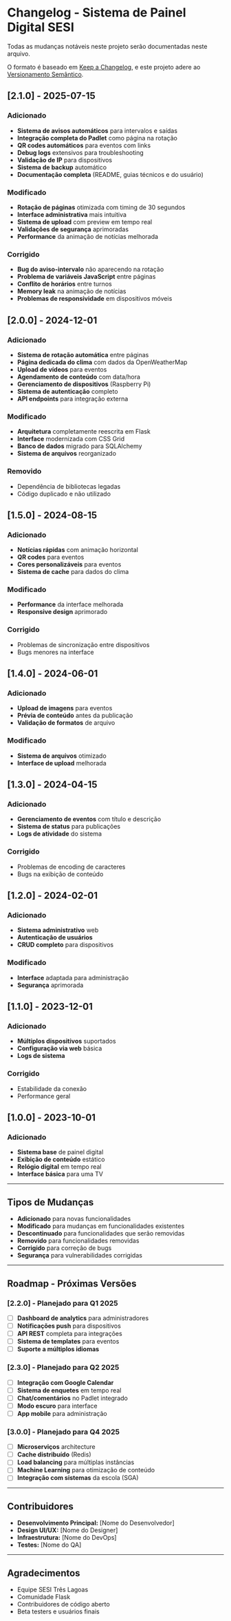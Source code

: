 # Changelog - Sistema de Painel Digital SESI

Todas as mudanças notáveis neste projeto serão documentadas neste arquivo.

O formato é baseado em [Keep a Changelog](https://keepachangelog.com/pt-BR/1.0.0/),
e este projeto adere ao [Versionamento Semântico](https://semver.org/lang/pt-BR/).

## [2.1.0] - 2025-07-15

### Adicionado
- **Sistema de avisos automáticos** para intervalos e saídas
- **Integração completa do Padlet** como página na rotação
- **QR codes automáticos** para eventos com links
- **Debug logs** extensivos para troubleshooting
- **Validação de IP** para dispositivos
- **Sistema de backup** automático
- **Documentação completa** (README, guias técnicos e do usuário)

### Modificado
- **Rotação de páginas** otimizada com timing de 30 segundos
- **Interface administrativa** mais intuitiva
- **Sistema de upload** com preview em tempo real
- **Validações de segurança** aprimoradas
- **Performance** da animação de notícias melhorada

### Corrigido
- **Bug do aviso-intervalo** não aparecendo na rotação
- **Problema de variáveis JavaScript** entre páginas
- **Conflito de horários** entre turnos
- **Memory leak** na animação de notícias
- **Problemas de responsividade** em dispositivos móveis

## [2.0.0] - 2024-12-01

### Adicionado
- **Sistema de rotação automática** entre páginas
- **Página dedicada do clima** com dados da OpenWeatherMap
- **Upload de vídeos** para eventos
- **Agendamento de conteúdo** com data/hora
- **Gerenciamento de dispositivos** (Raspberry Pi)
- **Sistema de autenticação** completo
- **API endpoints** para integração externa

### Modificado
- **Arquitetura** completamente reescrita em Flask
- **Interface** modernizada com CSS Grid
- **Banco de dados** migrado para SQLAlchemy
- **Sistema de arquivos** reorganizado

### Removido
- Dependência de bibliotecas legadas
- Código duplicado e não utilizado

## [1.5.0] - 2024-08-15

### Adicionado
- **Notícias rápidas** com animação horizontal
- **QR codes** para eventos
- **Cores personalizáveis** para eventos
- **Sistema de cache** para dados do clima

### Modificado
- **Performance** da interface melhorada
- **Responsive design** aprimorado

### Corrigido
- Problemas de sincronização entre dispositivos
- Bugs menores na interface

## [1.4.0] - 2024-06-01

### Adicionado
- **Upload de imagens** para eventos
- **Prévia de conteúdo** antes da publicação
- **Validação de formatos** de arquivo

### Modificado
- **Sistema de arquivos** otimizado
- **Interface de upload** melhorada

## [1.3.0] - 2024-04-15

### Adicionado
- **Gerenciamento de eventos** com título e descrição
- **Sistema de status** para publicações
- **Logs de atividade** do sistema

### Corrigido
- Problemas de encoding de caracteres
- Bugs na exibição de conteúdo

## [1.2.0] - 2024-02-01

### Adicionado
- **Sistema administrativo** web
- **Autenticação de usuários**
- **CRUD completo** para dispositivos

### Modificado
- **Interface** adaptada para administração
- **Segurança** aprimorada

## [1.1.0] - 2023-12-01

### Adicionado
- **Múltiplos dispositivos** suportados
- **Configuração via web** básica
- **Logs de sistema**

### Corrigido
- Estabilidade da conexão
- Performance geral

## [1.0.0] - 2023-10-01

### Adicionado
- **Sistema base** de painel digital
- **Exibição de conteúdo** estático
- **Relógio digital** em tempo real
- **Interface básica** para uma TV

---

## Tipos de Mudanças

- **Adicionado** para novas funcionalidades
- **Modificado** para mudanças em funcionalidades existentes
- **Descontinuado** para funcionalidades que serão removidas
- **Removido** para funcionalidades removidas
- **Corrigido** para correção de bugs
- **Segurança** para vulnerabilidades corrigidas

---

## Roadmap - Próximas Versões

### [2.2.0] - Planejado para Q1 2025
- [ ] **Dashboard de analytics** para administradores
- [ ] **Notificações push** para dispositivos
- [ ] **API REST** completa para integrações
- [ ] **Sistema de templates** para eventos
- [ ] **Suporte a múltiplos idiomas**

### [2.3.0] - Planejado para Q2 2025
- [ ] **Integração com Google Calendar**
- [ ] **Sistema de enquetes** em tempo real
- [ ] **Chat/comentários** no Padlet integrado
- [ ] **Modo escuro** para interface
- [ ] **App mobile** para administração

### [3.0.0] - Planejado para Q4 2025
- [ ] **Microserviços** architecture
- [ ] **Cache distribuído** (Redis)
- [ ] **Load balancing** para múltiplas instâncias
- [ ] **Machine Learning** para otimização de conteúdo
- [ ] **Integração com sistemas** da escola (SGA)

---

## Contribuidores

- **Desenvolvimento Principal:** [Nome do Desenvolvedor]
- **Design UI/UX:** [Nome do Designer]
- **Infraestrutura:** [Nome do DevOps]
- **Testes:** [Nome do QA]

---

## Agradecimentos

- Equipe SESI Três Lagoas
- Comunidade Flask
- Contribuidores de código aberto
- Beta testers e usuários finais
